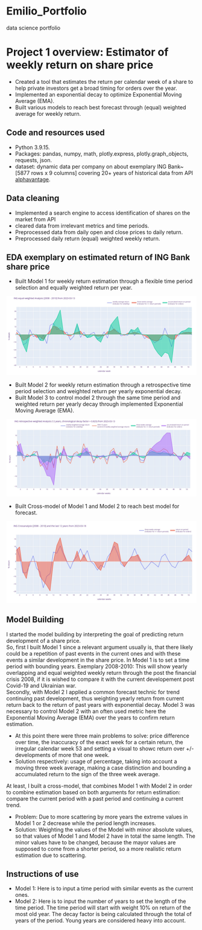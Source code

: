 # Emilio_Portfolio
data science portfolio
# Project 1 overview: Estimator of weekly return on share price
* Created a tool that estimates the return per calendar week of a share to help private investors get a broad timing for orders over the year.
* Implemented an exponential decay to optimize Exponential Moving Average (EMA).
* Built various models to reach best forecast through (equal) weighted average for weekly return.

## Code and resources used
* Python 3.9.15.
* Packages: pandas, numpy, math, plotly.express, plotly.graph_objects, requests, json.
* dataset: dynamic data per company on about exemplary ING Bank~[5877 rows x 9 columns] covering 20+ years of historical data from API [alphavantage](https://www.alphavantage.co/).

## Data cleaning
* Implemented a search engine to access identification of shares on the market from API 
* cleared data from irrelevant metrics and time periods.
* Preprocessed data from daily open and close prices to daily return.
* Preprocessed daily return (equal) weighted weekly return.

## EDA exemplary on estimated return of ING Bank share price
* Built Model 1 for weekly return estimation through a flexible time period selection and equally weighted return per year.

![](/Images/INGreturnanalysis20082010.jpg)

* Built Model 2 for weekly return estimation through a retrospective time period selection and weighted return per yearly exponential decay.
* Built Model 3 to control model 2 through the same time period and weighted return per yearly decay through implemented Exponential Moving Average (EMA).

![](/Images/INGretrospectivereturnanalysis12years.jpg)

* Built Cross-model of Model 1 and Model 2 to reach best model for forecast.

![](/Images/INGreturncrossanalysis2008201012years.jpg)

## Model Building
I started the model building by interpreting the goal of predicting return development of a share price. <br>
So, first I built Model 1 since a relevant argument usually is, that there likely could be a repetition of past events in the current ones and with these events a similar development in the share price. In Model 1 is to set a time period with bounding years. Exemplary 2008-2010: This will show yearly overlapping and equal weighted weekly return through the post the financial crisis 2008, if it is wished to compare it with the current developement post Covid-19 and Ukrainian war.<br>
Secondly, with Model 2 I applied a common forecast technic for trend continuing past development, thus weighting yearly return from current return back to the return of past years with exponential decay. Model 3 was necessary to control Model 2 with an often used metric here the Exponential Moving Average (EMA) over the years to confirm return estimation.

* At this point there were three main problems to solve: price difference over time, the inaccuracy of the exact week for a certain return, the irregular calendar week 53 and setting a visual to showc return over +/- developments of more that one week.
* Solution respectively: usage of percentage, taking into account a moving three week average, making a case distinction and bounding a accumulated return to the sign of the three week average.

At least, I built a cross-model, that combines Model 1 with Model 2 in order to combine estimation based on both arguments for return estimation: compare the current period with a past period and continuing a current trend.
* Problem: Due to more scattering by more years the extreme values in Model 1 or 2 decrease while the period length increases. 
* Solution: Weighting the values of the Model with minor absolute values, so that values of Model 1 and Model 2 have in total the same length. The minor values have to be changed, because the mayor values are supposed to come from a shorter period, so a more realistic return estimation due to scattering.
## Instructions of use
* Model 1: Here  is to input a time period with similar events as the current ones. 
* Model 2: Here is to input the number of years to set the length of the time period. The time period will start with weight 10% on return of the most old year. The decay factor is being calculated through the total of years of the period. Young years are considered heavy into account.
